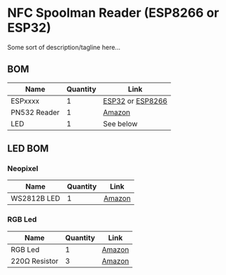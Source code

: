 # NFC Spoolman Reader (ESP8266 or ESP32)

Some sort of description/tagline here...

## BOM

| Name | Quantity | Link |
| - | - | - |
| ESPxxxx | 1 | [ESP32](https://a.co/d/i2e4Yh6) or [ESP8266](https://a.co/d/aY65q75) |
| PN532 Reader | 1 | [Amazon](https://a.co/d/1GwTvsT) |
| LED | 1 | See below |

## LED BOM

### Neopixel

| Name | Quantity | Link |
| - | - | - |
| WS2812B LED | 1 | [Amazon](https://a.co/d/6XfH9Zn) |

### RGB Led

| Name | Quantity | Link |
| - | - | - |
| RGB Led | 1 | [Amazon](https://a.co/d/e1wHlhK) |
| 220Ω Resistor | 3 | [Amazon](https://a.co/d/3rpyEVH) |
